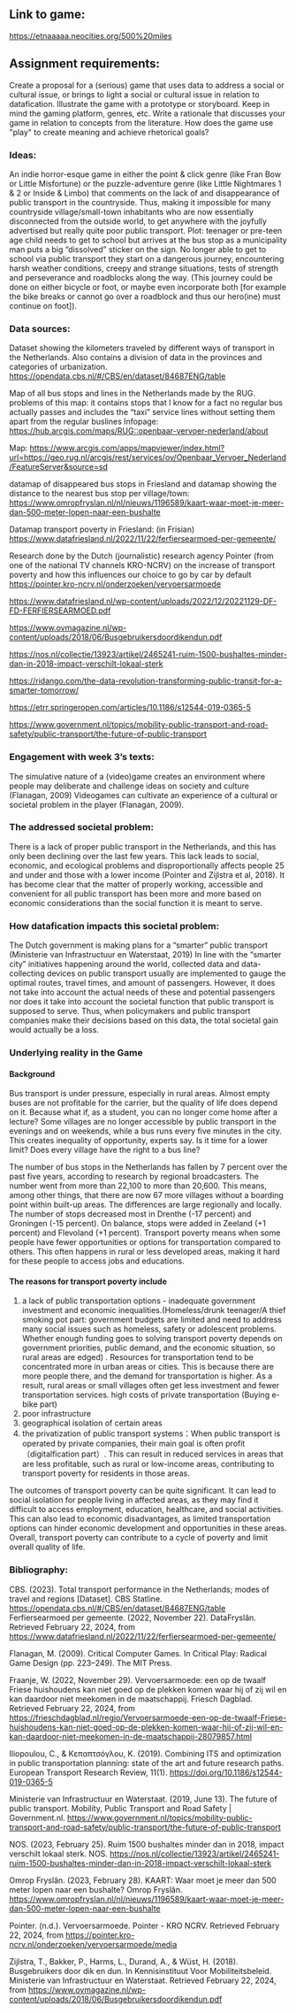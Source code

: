 ## Link to game: 


https://etnaaaaa.neocities.org/500%20miles 


## Assignment requirements:
Create a proposal for a (serious) game that uses data to address a social or cultural issue, or brings to light a social or cultural issue in relation to datafication. Illustrate the game with a prototype or storyboard. Keep in mind the gaming platform, genres, etc.
Write a rationale that discusses your game in relation to concepts from the literature. How does the game use "play" to create meaning and achieve rhetorical goals? 


### Ideas:
An indie horror-esque game in either the point & click genre (like Fran Bow or Little Misfortune) or the puzzle-adventure genre (like Little Nightmares 1 & 2 or Inside & Limbo) that comments on the lack of and disappearance of public transport in the countryside. Thus, making it impossible for many countryside village/small-town inhabitants who are now essentially disconnected from the outside world, to get anywhere with the joyfully advertised but really quite poor public transport. 
Plot: teenager or pre-teen age child needs to get to school but arrives at the bus stop as a municipality man puts a big “dissolved” sticker on the sign. No longer able to get to school via public transport they start on a dangerous journey, encountering harsh weather conditions, creepy and strange situations, tests of strength and perseverance and roadblocks along the way. (This journey could be done on either bicycle or foot, or maybe even incorporate both [for example the bike breaks or cannot go over a roadblock and thus our hero(ine) must continue on foot]).


### Data sources: 
Dataset showing the kilometers traveled by different ways of transport in the Netherlands. Also contains a division of data in the provinces and categories of urbanization. https://opendata.cbs.nl/#/CBS/en/dataset/84687ENG/table 


Map of all bus stops and lines in the Netherlands made by the RUG. problems of this map: it contains stops that I know for a fact no regular bus actually passes and includes the “taxi” service lines without setting them apart from the regular buslines 
Infopage: https://hub.arcgis.com/maps/RUG::openbaar-vervoer-nederland/about 


Map: https://www.arcgis.com/apps/mapviewer/index.html?url=https://geo.rug.nl/arcgis/rest/services/ov/Openbaar_Vervoer_Nederland/FeatureServer&source=sd 


datamap of disappeared bus stops in Friesland and datamap showing the distance to the nearest bus stop per village/town: https://www.omropfryslan.nl/nl/nieuws/1196589/kaart-waar-moet-je-meer-dan-500-meter-lopen-naar-een-bushalte


Datamap transport poverty in Friesland: (in Frisian) https://www.datafriesland.nl/2022/11/22/ferfiersearmoed-per-gemeente/ 


Research done by the Dutch (journalistic) research agency Pointer (from one of the national TV channels KRO-NCRV) on the increase of transport poverty and how this influences our choice to go by car by default https://pointer.kro-ncrv.nl/onderzoeken/vervoersarmoede 


https://www.datafriesland.nl/wp-content/uploads/2022/12/20221129-DF-FD-FERFIERSEARMOED.pdf 


https://www.ovmagazine.nl/wp-content/uploads/2018/06/Busgebruikersdoordikendun.pdf 


https://nos.nl/collectie/13923/artikel/2465241-ruim-1500-bushaltes-minder-dan-in-2018-impact-verschilt-lokaal-sterk 


https://ridango.com/the-data-revolution-transforming-public-transit-for-a-smarter-tomorrow/ 


https://etrr.springeropen.com/articles/10.1186/s12544-019-0365-5 


https://www.government.nl/topics/mobility-public-transport-and-road-safety/public-transport/the-future-of-public-transport 


### Engagement with week 3’s texts:
The simulative nature of a (video)game creates an environment where people may deliberate and challenge ideas on society and culture (Flanagan, 2009)
Videogames can cultivate an experience of a cultural or societal problem in the player (Flanagan, 2009).

### The addressed societal problem:
There is a lack of proper public transport in the Netherlands, and this has only been declining over the last few years.
This lack leads to social, economic, and ecological problems and disproportionally affects people 25 and under and those with a lower income (Pointer and Zijlstra et al, 2018).
It has become clear that the matter of properly working, accessible and convenient for all public transport has been more and more based on economic considerations than the social function it is meant to serve.


### How datafication impacts this societal problem:
The Dutch government is making plans for a “smarter” public transport (Ministerie van Infrastructuur en Waterstaat, 2019)
In line with the “smarter city” initiatives happening around the world, collected data and data-collecting devices on public transport usually are implemented to gauge the optimal routes, travel times, and amount of passengers. However, it does not take into account the actual needs of these and potential passengers nor does it take into account the societal function that public transport is supposed to serve. Thus, when policymakers and public transport companies make their decisions based on this data, the total societal gain would actually be a loss.


### Underlying reality in the Game

#### Background
Bus transport is under pressure, especially in rural areas. Almost empty buses are not profitable for the carrier, but the quality of life does depend on it. Because what if, as a student, you can no longer come home after a lecture? Some villages are no longer accessible by public transport in the evenings and on weekends, while a bus runs every five minutes in the city. This creates inequality of opportunity, experts say. Is it time for a lower limit? Does every village have the right to a bus line?


The number of bus stops in the Netherlands has fallen by 7 percent over the past five years, according to research by regional broadcasters. The number went from more than 22,100 to more than 20,600. This means, among other things, that there are now 67 more villages without a boarding point within built-up areas. The differences are large regionally and locally. The number of stops decreased most in Drenthe (-17 percent) and Groningen (-15 percent). On balance, stops were added in Zeeland (+1 percent) and Flevoland (+1 percent). Transport poverty means when some people have fewer opportunities or options for transportation compared to others. This often happens in rural or less developed areas, making it hard for these people to access jobs and educations.

#### The reasons for transport poverty include 
1. a lack of public transportation options - inadequate government investment and economic inequalities.(Homeless/drunk teenager/A thief smoking pot part: government budgets are limited and need to address many social issues such as homeless, safety or adolescent problems. Whether enough funding goes to solving transport poverty depends on government priorities, public demand, and the economic situation, so rural areas are edged) . Resources for transportation tend to be concentrated more in urban areas or cities. This is because there are more people there, and the demand for transportation is higher. As a result, rural areas or small villages often get less investment and fewer transportation services. 
high costs of private transportation (Buying e-bike part)
2. poor infrastructure
3. geographical isolation of certain areas
4. the privatization of public transport systems：When public transport is operated by private companies, their main goal is often profit（digitalfication part）. This can result in reduced services in areas that are less profitable, such as rural or low-income areas, contributing to transport poverty for residents in those areas.


The outcomes of transport poverty can be quite significant. It can lead to social isolation for people living in affected areas, as they may find it difficult to access employment, education, healthcare, and social activities. This can also lead to economic disadvantages, as limited transportation options can hinder economic development and opportunities in these areas. Overall, transport poverty can contribute to a cycle of poverty and limit overall quality of life.


### Bibliography:

CBS. (2023). Total transport performance in the Netherlands; modes of travel and regions [Dataset]. CBS Statline. https://opendata.cbs.nl/#/CBS/en/dataset/84687ENG/table 
Ferfiersearmoed per gemeente. (2022, November 22). DataFryslân. Retrieved February 22, 2024, from https://www.datafriesland.nl/2022/11/22/ferfiersearmoed-per-gemeente/ 


Flanagan, M. (2009). Critical Computer Games. In Critical Play: Radical Game Design (pp. 223–249). The MIT Press.


Fraanje, W. (2022, November 29). Vervoersarmoede: een op de twaalf Friese huishoudens kan niet goed op de plekken komen waar hij of zij wil en kan daardoor niet meekomen in de maatschappij. Friesch Dagblad. Retrieved February 22, 2024, from https://frieschdagblad.nl/regio/Vervoersarmoede-een-op-de-twaalf-Friese-huishoudens-kan-niet-goed-op-de-plekken-komen-waar-hij-of-zij-wil-en-kan-daardoor-niet-meekomen-in-de-maatschappij-28079857.html


Iliopoulou, C., & Κεπαπτσόγλου, Κ. (2019). Combining ITS and optimization in public transportation planning: state of the art and future research paths. European Transport Research Review, 11(1). https://doi.org/10.1186/s12544-019-0365-5 


Ministerie van Infrastructuur en Waterstaat. (2019, June 13). The future of public transport. Mobility, Public Transport and Road Safety | Government.nl. https://www.government.nl/topics/mobility-public-transport-and-road-safety/public-transport/the-future-of-public-transport


NOS. (2023, February 25). Ruim 1500 bushaltes minder dan in 2018, impact verschilt lokaal sterk. NOS. https://nos.nl/collectie/13923/artikel/2465241-ruim-1500-bushaltes-minder-dan-in-2018-impact-verschilt-lokaal-sterk 


Omrop Fryslân. (2023, February 28). KAART: Waar moet je meer dan 500 meter lopen naar een bushalte? Omrop Fryslân. https://www.omropfryslan.nl/nl/nieuws/1196589/kaart-waar-moet-je-meer-dan-500-meter-lopen-naar-een-bushalte 


Pointer. (n.d.). Vervoersarmoede. Pointer - KRO NCRV. Retrieved February 22, 2024, from https://pointer.kro-ncrv.nl/onderzoeken/vervoersarmoede/media 


Zijlstra, T., Bakker, P., Harms, L., Durand, A., & Wüst, H. (2018). Busgebruikers door dik en dun. In Kennisinstituut Voor Mobiliteitsbeleid. Ministerie van Infrastructuur en Waterstaat. Retrieved February 22, 2024, from https://www.ovmagazine.nl/wp-content/uploads/2018/06/Busgebruikersdoordikendun.pdf 
